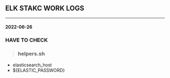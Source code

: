 ## ELK STAKC WORK LOGS 
---

#### 2022-06-26

### HAVE TO CHECK 
> ### helpers.sh
+ elasticsearch_host
+ ${ELASTIC_PASSWORD}